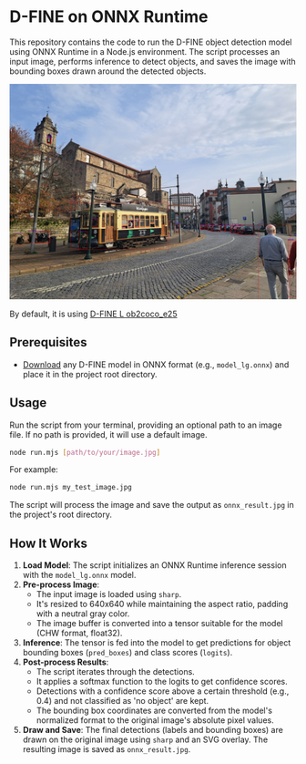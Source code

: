 # D-FINE on ONNX Runtime

This repository contains the code to run the D-FINE object detection model using ONNX Runtime in a Node.js environment. 
The script processes an input image, performs inference to detect objects, and saves the image with bounding boxes
drawn around the detected objects.

![D-FINE Object Detection Example](./onnx_result.jpg)

By default, it is using [D-FINE L ob2coco_e25](https://huggingface.co/onnx-community/dfine_l_obj2coco_e25-ONNX)

## Prerequisites

*   [Download](https://huggingface.co/models?search=onnx%20dfine) any D-FINE model in ONNX format (e.g., `model_lg.onnx`) and place it in the project root directory.
## Usage

Run the script from your terminal, providing an optional path to an image file. If no path is provided, it will use a default image.

```bash
node run.mjs [path/to/your/image.jpg]
```

For example:
```bash
node run.mjs my_test_image.jpg
```

The script will process the image and save the output as `onnx_result.jpg` in the project's root directory.

## How It Works

1.  **Load Model**: The script initializes an ONNX Runtime inference session with the `model_lg.onnx` model.
2.  **Pre-process Image**:
    *   The input image is loaded using `sharp`.
    *   It's resized to 640x640 while maintaining the aspect ratio, padding with a neutral gray color.
    *   The image buffer is converted into a tensor suitable for the model (CHW format, float32).
3.  **Inference**: The tensor is fed into the model to get predictions for object bounding boxes (`pred_boxes`) and class scores (`logits`).
4.  **Post-process Results**:
    *   The script iterates through the detections.
    *   It applies a softmax function to the logits to get confidence scores.
    *   Detections with a confidence score above a certain threshold (e.g., 0.4) and not classified as 'no object' are kept.
    *   The bounding box coordinates are converted from the model's normalized format to the original image's absolute pixel values.
5.  **Draw and Save**: The final detections (labels and bounding boxes) are drawn on the original image using `sharp` and an SVG overlay. The resulting image is saved as `onnx_result.jpg`.